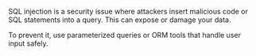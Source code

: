 SQL injection is a security issue where attackers insert malicious code or SQL statements into a query. This can expose or damage your data.

To prevent it, use parameterized queries or ORM tools that handle user input safely. 